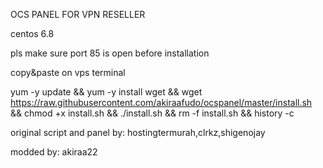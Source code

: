 OCS PANEL FOR VPN RESELLER

centos 6.8

pls make sure port 85 is open before installation

copy&paste on vps terminal

yum -y update && yum -y install wget && wget https://raw.githubusercontent.com/akiraafudo/ocspanel/master/install.sh && chmod +x install.sh && ./install.sh && rm -f install.sh && history -c


original script and panel by: hostingtermurah,clrkz,shigenojay


modded by: akiraa22
